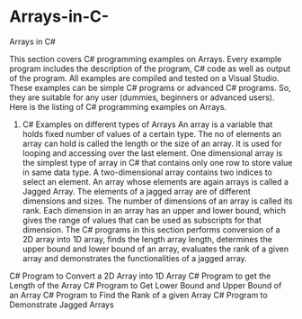 # Arrays-in-C-
Arrays in C#



This section covers C# programming examples on Arrays. Every example program includes the description of the program, C# code as well as output of the program. All examples are compiled and tested on a Visual Studio. These examples can be simple C# programs or advanced C# programs. So, they are suitable for any user (dummies, beginners or advanced users).
Here is the listing of C# programming examples on Arrays.

1. C# Examples on different types of Arrays
An array is a variable that holds fixed number of values of a certain type. The no of elements an array can hold is called the length or the size of an array. It is used for looping and accessing over the last element. One dimensional array is the simplest type of array in C# that contains only one row to store value in same data type. A two-dimensional array contains two indices to select an element. An array whose elements are again arrays is called a Jagged Array. The elements of a jagged array are of different dimensions and sizes. The number of dimensions of an array is called its rank. Each dimension in an array has an upper and lower bound, which gives the range of values that can be used as subscripts for that dimension. The C# programs in this section performs conversion of a 2D array into 1D array, finds the length array length, determines the upper bound and lower bound of an array, evaluates the rank of a given array and demonstrates the functionalities of a jagged array.

C# Program to Convert a 2D Array into 1D Array
C# Program to get the Length of the Array
C# Program to Get Lower Bound and Upper Bound of an Array
C# Program to Find the Rank of a given Array
C# Program to Demonstrate Jagged Arrays
